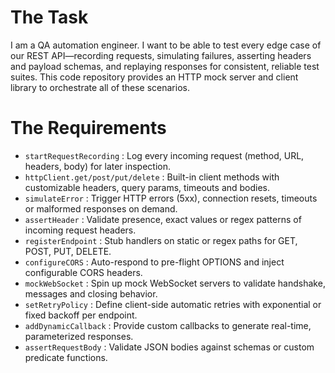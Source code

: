 # The Task

I am a QA automation engineer. I want to be able to test every edge case of our REST API—recording requests, simulating failures, asserting headers and payload schemas, and replaying responses for consistent, reliable test suites. This code repository provides an HTTP mock server and client library to orchestrate all of these scenarios.

# The Requirements

* `startRequestRecording` : Log every incoming request (method, URL, headers, body) for later inspection.  
* `httpClient.get/post/put/delete` : Built-in client methods with customizable headers, query params, timeouts and bodies.  
* `simulateError` : Trigger HTTP errors (5xx), connection resets, timeouts or malformed responses on demand.  
* `assertHeader` : Validate presence, exact values or regex patterns of incoming request headers.  
* `registerEndpoint` : Stub handlers on static or regex paths for GET, POST, PUT, DELETE.  
* `configureCORS` : Auto-respond to pre-flight OPTIONS and inject configurable CORS headers.  
* `mockWebSocket` : Spin up mock WebSocket servers to validate handshake, messages and closing behavior.  
* `setRetryPolicy` : Define client-side automatic retries with exponential or fixed backoff per endpoint.  
* `addDynamicCallback` : Provide custom callbacks to generate real-time, parameterized responses.  
* `assertRequestBody` : Validate JSON bodies against schemas or custom predicate functions.
